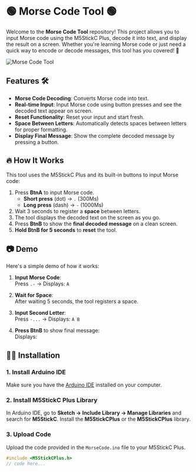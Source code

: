 # 🟢 Morse Code Tool 🟢

Welcome to the **Morse Code Tool** repository! This project allows you to input Morse code using the M5StickC Plus, decode it into text, and display the result on a screen. Whether you're learning Morse code or just need a quick way to encode or decode messages, this tool has you covered! 🚀

![Morse Code Tool](https:placeholderimage.png) <!-- replace-->

## Features 🛠️
- **Morse Code Decoding**: Converts Morse code into text.
- **Real-time Input**: Input Morse code using button presses and see the decoded text appear on screen.
- **Reset Functionality**: Reset your input and start fresh.
- **Space Between Letters**: Automatically detects spaces between letters for proper formatting.
- **Display Final Message**: Show the complete decoded message by pressing a button.
  
## 🔥 How It Works
This tool uses the M5StickC Plus and its built-in buttons to input Morse code:
1. Press **BtnA** to input Morse code.
   - **Short press** (dot) → `.` (300Ms)
   - **Long press** (dash) → `-` (1000Ms)
2. Wait 3 seconds to register a **space** between letters.
3. The tool displays the decoded text on the screen as you go.
4. Press **BtnB** to show the **final decoded message** on a clean screen.
5. **Hold BtnB for 5 seconds** to **reset** the tool.

## 📷 Demo
Here's a simple demo of how it works:

1. **Input Morse Code**:  
   Press `.-` → Displays: `A`

2. **Wait for Space**:  
   After waiting 5 seconds, the tool registers a space.

3. **Input Second Letter**:  
   Press `-...` → Displays: `A B`

4. **Press BtnB** to show final message:  
   Displays:  



## 🧑‍💻 Installation

### 1. Install Arduino IDE
Make sure you have the [Arduino IDE](https://www.arduino.cc/en/software) installed on your computer.

### 2. Install M5StickC Plus Library
In Arduino IDE, go to **Sketch → Include Library → Manage Libraries** and search for **M5StickC**. Install the **M5StickCPlus** or the  **M5StickCPlus** library.

### 3. Upload Code
Upload the code provided in the `MorseCode.ino` file to your M5StickC Plus.

```cpp
#include <M5StickCPlus.h>
// code here...
